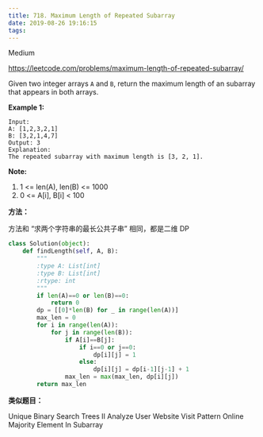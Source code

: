 ```yaml
---
title: 718. Maximum Length of Repeated Subarray
date: 2019-08-26 19:16:15
tags:
---
```


Medium

https://leetcode.com/problems/maximum-length-of-repeated-subarray/

Given two integer arrays `A` and `B`, return the maximum length of an subarray that appears in both arrays.

**Example 1:**

```
Input:
A: [1,2,3,2,1]
B: [3,2,1,4,7]
Output: 3
Explanation: 
The repeated subarray with maximum length is [3, 2, 1].
```

**Note:**

1. 1 <= len(A), len(B) <= 1000
2. 0 <= A[i], B[i] < 100

**方法：**

方法和 “求两个字符串的最长公共子串” 相同，都是二维 DP

```python
class Solution(object):
    def findLength(self, A, B):
        """
        :type A: List[int]
        :type B: List[int]
        :rtype: int
        """
        if len(A)==0 or len(B)==0:
            return 0
        dp = [[0]*len(B) for _ in range(len(A))]
        max_len = 0
        for i in range(len(A)):
            for j in range(len(B)):
                if A[i]==B[j]:
                    if i==0 or j==0:
                        dp[i][j] = 1
                    else:
                        dp[i][j] = dp[i-1][j-1] + 1
                max_len = max(max_len, dp[i][j])
        return max_len
```

**类似题目：**

Unique Binary Search Trees II
Analyze User Website Visit Pattern
Online Majority Element In Subarray